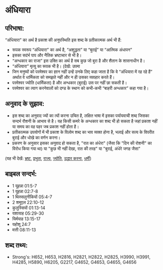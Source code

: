 # अंधियारा #

## परिभाषा: ##

“अंधियारा” का अर्थ है प्रकाश की अनुपस्थिति इस शब्द के प्रतीकात्मक अर्थ भी हैं:

* रूपक स्वरूप “अंधियारा” का अर्थ है, “अशुद्धता” या “बुराई” या “आत्मिक अंधापन”
* इसका सदंर्भ पाप और नैतिक भ्रष्टाचार से भी है।
* “अन्धकार का राजा” इस उक्ति का अर्थ है सब कुछ जो बुरा है और शैतान के शासनाधीन है।
* “अंधियारा” मृत्यु का रूपक भी है। (देखें: उपमा
* जिन मनुष्यों को परमेश्वर का ज्ञान नहीं उन्हें उनके लिए कहा जाता है कि वे “अंधियारा में रह रहे हैं” अर्थात वे धार्मिकता को समझते नहीं और न ही उसका व्यवहार करते हैं।
* परमेश्वर ज्योति (धार्मिकता) है और अन्धकार (बुराई) उस पर नहीं छा सकती है।
* परमेश्वर का त्याग करनेवालों को दण्ड के स्थान को कभी-कभी “बाहरी अन्धकार” कहा गया है।

## अनुवाद के सुझाव: ##

* इस शब्द का अनुवाद ज्यों का त्यों करना उचित है, लक्षित भाषा में इसका पर्यायवाची शब्द जिसका सन्दर्भ रौशनी के आभाव से है। यह किसी कमरे के अन्धकार का शब्द भी हो सकता है जहां प्रकाश नहीं या समय का वह पहर जब प्रकाश नहीं होता है।
* प्रतीकात्मक उपयोगों में भी प्रकाश के विलोम शब्द का भाव व्यक्त होना है, भलाई और सत्य के विपरीत बुराई और धोखे का वर्णन करना।
* प्रकरण के अनुसार इसका अनुवाद हो सकता है, "रात का अंधेरा" (जैसा कि "दिन की रोशनी" का विरोध किया गया था) या "कुछ भी नहीं देखा, रात की तरह" या "बुराई, अंधेरे जगह जैसा"

(यह भी देखें: [भ्रष्ट](../corrupt.md), [प्रभुता](../dominion.md), [राज्य](../kingdom.md), [ज्योति](../light.md), [उद्धार करना](../redeem.md), [धर्मी](../righteous.md))

## बाइबल सन्दर्भ: ##

* 1 यूहन्ना 01:5-7
* 1 यूहन्ना 02:7-8
* 1 थिस्सलुनीकियों 05:4-7
* 2 शमूएल 22:10-12
* कुलुस्सियों 01:13-14
* यशायाह 05:29-30
* यिर्मयाह 13:15-17
* यहोशू 24:7
* मत्ती 08:11-13

## शब्द तथ्य: ##

* Strong's: H652, H653, H2816, H2821, H2822, H2825, H3990, H3991, H4285, H5890, H6205, G2217, G4652, G4653, G4655, G4656
